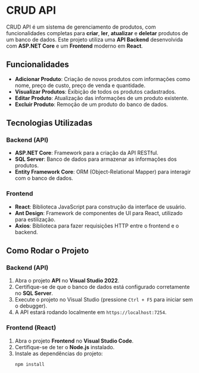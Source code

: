# CRUD API

CRUD API é um sistema de gerenciamento de produtos, com funcionalidades completas para **criar**, **ler**, **atualizar** e **deletar** produtos de um banco de dados. Este projeto utiliza uma **API Backend** desenvolvida com **ASP.NET Core** e um **Frontend** moderno em **React**.

## Funcionalidades

- **Adicionar Produto**: Criação de novos produtos com informações como nome, preço de custo, preço de venda e quantidade.
- **Visualizar Produtos**: Exibição de todos os produtos cadastrados.
- **Editar Produto**: Atualização das informações de um produto existente.
- **Excluir Produto**: Remoção de um produto do banco de dados.

## Tecnologias Utilizadas

### Backend (API)
- **ASP.NET Core**: Framework para a criação da API RESTful.
- **SQL Server**: Banco de dados para armazenar as informações dos produtos.
- **Entity Framework Core**: ORM (Object-Relational Mapper) para interagir com o banco de dados.

### Frontend
- **React**: Biblioteca JavaScript para construção da interface de usuário.
- **Ant Design**: Framework de componentes de UI para React, utilizado para estilização.
- **Axios**: Biblioteca para fazer requisições HTTP entre o frontend e o backend.

## Como Rodar o Projeto

### Backend (API)
1. Abra o projeto **API** no **Visual Studio 2022**.
2. Certifique-se de que o banco de dados está configurado corretamente no **SQL Server**.
3. Execute o projeto no Visual Studio (pressione `Ctrl + F5` para iniciar sem o debugger).
4. A API estará rodando localmente em `https://localhost:7254`.

### Frontend (React)
1. Abra o projeto **Frontend** no **Visual Studio Code**.
2. Certifique-se de ter o **Node.js** instalado.
3. Instale as dependências do projeto:
   ```bash
   npm install
